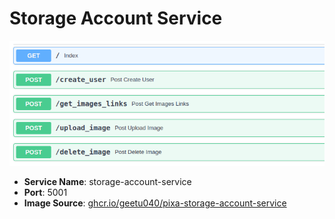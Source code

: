 # Storage Account Service

![](../../assets/storage-account-service.png)

- **Service Name**: storage-account-service
- **Port**: 5001
- **Image Source**: [ghcr.io/geetu040/pixa-storage-account-service](https://github.com/users/geetu040/packages/container/package/pixa-storage-account-service)
